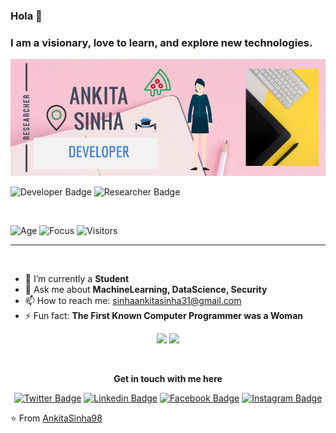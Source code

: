 ### Hola 👋

### I am a visionary, love to learn, and explore new technologies.  


![Banner](https://github.com/AnkitaSinha98/AnkitaSinha98/blob/main/Cover.jpg)

![Developer Badge](https://img.shields.io/badge/Developer-R31ED760.svg?&style=for-the-badge&logoColor=white&color=000000) ![Researcher Badge](https://img.shields.io/badge/Researcher-R31ED760.svg?&style=for-the-badge&logoColor=white&color=000000)

<br />

![Age](https://img.shields.io/badge/Age-23-blue)
![Focus](https://img.shields.io/badge/Focus-DataScience-brightgreen)
![Visitors](https://visitor-badge.laobi.icu/badge?page_id=AnkitaSinha98.visitor-badge)


<hr>
<br>

- 🔭 I’m currently a __Student__
- 💬 Ask me about __MachineLearning, DataScience, Security__
- 📫 How to reach me: sinhaankitasinha31@gmail.com
- ⚡ Fun fact: __The First Known Computer Programmer was a Woman__


<p align="center">
<img src="https://github-readme-stats.vercel.app/api?username=AnkitaSinha98&show_icons=true"/>
<img src="https://github-readme-stats.vercel.app/api/top-langs/?username=AnkitaSinha98&theme=default&line_height=50&layout=compact" />
</p>

<br>

<div align="center">
  
  **Get in touch with me here**<br>

  [![Twitter Badge](https://img.shields.io/badge/-Twitter-1ca0f1?style=flat-square&labelColor=1ca0f1&logo=twitter&logoColor=white&link=https://twitter.com/7595b8c3e2d9484)](https://twitter.com/7595b8c3e2d9484)
  [![Linkedin Badge](https://img.shields.io/badge/-LinkedIn-blue?style=flat-square&logo=Linkedin&logoColor=white&link=https://www.linkedin.com/in/ankita-sinha-b3781b138/)](https://www.linkedin.com/in/ankita-sinha-b3781b138/)
  [![Facebook  Badge](https://img.shields.io/badge/Facebook-%231877F2.svg?&style=flat-square&logo=facebook&logoColor=white)](https://www.facebook.com/ankita.sinha.988926/)
  [![Instagram Badge](https://img.shields.io/badge/Instagram-R31ED760.svg?&style=flat-square&logo=instagram&logoColor=white&color=F77737)](https://www.instagram.com/just_ankitasinha/)

  
</div>

⭐️ From [AnkitaSinha98](https://github.com/AnkitaSinha98)
